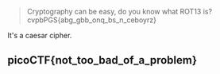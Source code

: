> Cryptography can be easy, do you know what ROT13 is? cvpbPGS{abg_gbb_onq_bs_n_ceboyrz}

It's a caesar cipher.

## picoCTF{not_too_bad_of_a_problem}
